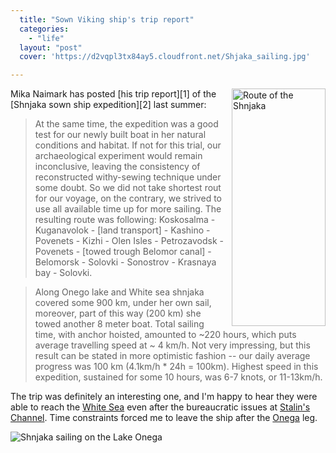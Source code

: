 ```yaml
---
  title: "Sown Viking ship's trip report"
  categories: 
    - "life"
  layout: "post"
  cover: 'https://d2vqpl3tx84ay5.cloudfront.net/Shjaka_sailing.jpg'

---
```

<img src="https://d2vqpl3tx84ay5.cloudfront.net/shnjaka-route.jpg" border="0" height="380" width="150" alt="Route of the Shnjaka" style="float: right; margin-left: 10px;" />
Mika Naimark has posted [his trip report][1] of the [Shnjaka sown ship expedition][2] last summer:

> At the same time, the expedition was a good test for our newly built boat in her natural conditions and habitat. If not for this trial, our archaeological experiment would remain inconclusive, leaving the consistency of reconstructed withy-sewing technique under some doubt. So we did not take shortest rout for our voyage, on the contrary, we strived to use all available time up for more sailing. The resulting route was following: Koskosalma - Kuganavolok - [land transport] - Kashino - Povenets - Kizhi - Olen Isles - Petrozavodsk - Povenets - [towed trough Belomor canal] - Belomorsk - Solovki - Sonostrov - Krasnaya bay - Solovki.

> Along Onego lake and White sea shnjaka covered some 900 km, under her own sail, moreover, part of this way (200 km) she towed another 8 meter boat. Total sailing time, with anchor hoisted, amounted to ~220 hours, which puts average travelling speed at ~ 4 km/h. Not very impressing, but this result can be stated in more optimistic fashion -- our daily average progress was 100 km (4.1km/h * 24h = 100km). Highest speed in this expedition, sustained for some 10 hours, was 6-7 knots, or 11-13km/h. 

The trip was definitely an interesting one, and I'm happy to hear they were able to reach the [White Sea][3] even after the bureaucratic issues at [Stalin's Channel][4].
Time constraints forced me to leave the ship after the [Onega][5] leg.

![Shnjaka sailing on the Lake Onega](https://d2vqpl3tx84ay5.cloudfront.net/Shjaka_sailing.jpg)

[1]: http://www.sewboat.narod.ru/shnjaka/esolovki.htm
[2]: http://bergie.iki.fi/midcom-permalink-8a379b874a5dd7f095e57846fcd86424
[3]: http://en.wikipedia.org/wiki/White_Sea
[4]: http://en.wikipedia.org/wiki/White_Sea-Baltic_Canal
[5]: http://en.wikipedia.org/wiki/Lake_Onega
